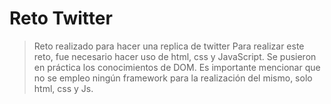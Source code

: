 # Reto Twitter


> Reto realizado para hacer una replica de twitter Para realizar este reto, fue necesario hacer uso de html, css y JavaScript. Se pusieron en práctica los conocimientos de DOM. Es importante mencionar que no se empleo ningún framework para la realización del mismo, solo html, css y Js. 



